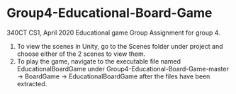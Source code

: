 # Group4-Educational-Board-Game
340CT CS1, April 2020 Educational game Group Assignment for group 4.
1) To view the scenes in Unity, go to the Scenes folder under project and choose either of the 2 scenes to view them.
2) To play the game, navigate to the executable file named EducationalBoardGame under Group4-Educational-Board-Game-master -> BoardGame -> EducationalBoardGame after the files have been extracted.
